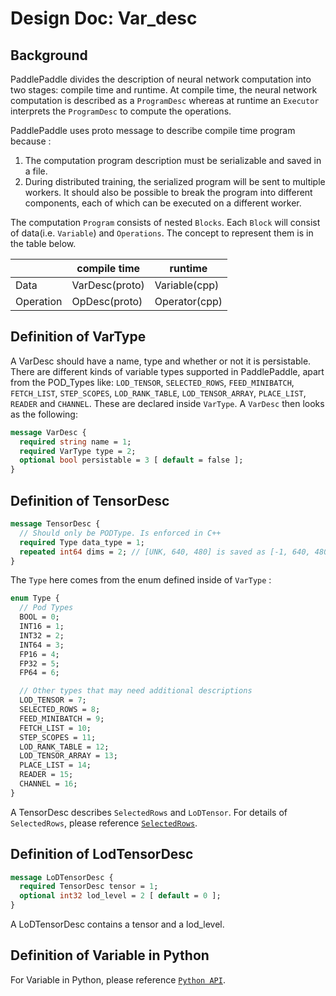 # Design Doc: Var_desc

## Background
PaddlePaddle divides the description of neural network computation into two stages: compile time and runtime. At compile time, the neural network computation is described as a `ProgramDesc` whereas at runtime an `Executor` interprets the `ProgramDesc` to compute the operations.

PaddlePaddle uses proto message to describe compile time program because :

1. The computation program description must be serializable and saved in a file.
1. During distributed training, the serialized program will be sent to multiple workers. It should also be possible to break the program into different components, each of which can be executed on a different worker.

The computation `Program` consists of nested `Blocks`. Each `Block` will consist of data(i.e. `Variable`)  and  `Operations`. The concept to represent them is in the table below.

<table>
<thead>
<tr>
<th></th>
<th>compile time</th>
<th>runtime</th>
</tr>
</thead>
<tbody>
<tr>
<td>Data </td>
<td>VarDesc(proto) </td>
<td>Variable(cpp) </td>
</tr>
<tr>
<td>Operation </td>
<td>OpDesc(proto) </td>
<td>Operator(cpp) </td>
</tr>
</tbody>
</table>


## Definition of VarType

A VarDesc should have a name, type and whether or not it is persistable. There are different kinds of variable types supported in PaddlePaddle, apart from the POD_Types like: `LOD_TENSOR`, `SELECTED_ROWS`, `FEED_MINIBATCH`, `FETCH_LIST`, `STEP_SCOPES`, `LOD_RANK_TABLE`, `LOD_TENSOR_ARRAY`, `PLACE_LIST`, `READER` and `CHANNEL`. These are declared inside `VarType`. A `VarDesc` then looks as the following:

```proto
message VarDesc {
  required string name = 1;
  required VarType type = 2;
  optional bool persistable = 3 [ default = false ];
}
```

## Definition of TensorDesc

```proto
message TensorDesc {
  // Should only be PODType. Is enforced in C++
  required Type data_type = 1;
  repeated int64 dims = 2; // [UNK, 640, 480] is saved as [-1, 640, 480]
}
```

The `Type` here comes from the enum defined inside of `VarType` :

```proto
enum Type {
  // Pod Types
  BOOL = 0;
  INT16 = 1;
  INT32 = 2;
  INT64 = 3;
  FP16 = 4;
  FP32 = 5;
  FP64 = 6;

  // Other types that may need additional descriptions
  LOD_TENSOR = 7;
  SELECTED_ROWS = 8;
  FEED_MINIBATCH = 9;
  FETCH_LIST = 10;
  STEP_SCOPES = 11;
  LOD_RANK_TABLE = 12;
  LOD_TENSOR_ARRAY = 13;
  PLACE_LIST = 14;
  READER = 15;
  CHANNEL = 16;
}
```

A TensorDesc describes `SelectedRows` and `LoDTensor`. For details of `SelectedRows`, please reference [`SelectedRows`](./selected_rows.md).

## Definition of LodTensorDesc

```proto
message LoDTensorDesc {
  required TensorDesc tensor = 1;
  optional int32 lod_level = 2 [ default = 0 ];
}
```

A LoDTensorDesc contains a tensor and a lod_level.

## Definition of Variable in Python

For Variable in Python, please reference [`Python API`](./python_api.md).
